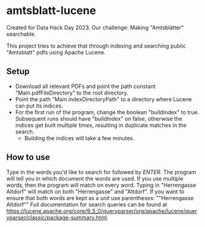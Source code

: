 # amtsblatt-lucene
Created for Data Hack Day 2023.
Our challenge: Making "Amtsblätter" searchable.

This project tries to achieve that through indexing and searching public "Amtsblatt" pdfs using Apache Lucene.

## Setup
* Download all relevant PDFs and point the path constant "Main.pdfFileDirectory" to the root directory.
* Point the path "Main.indexDirectoryPath" to a directory where Lucene can put its indices.
* For the first run of the program, change the boolean "buildIndex" to true. 
Subsequent runs should have "buildIndex" on false, otherwise the indices get built multiple times, resulting in duplicate matches in the search.
  * Building the indices will take a few minutes.

## How to use
Type in the words you'd like to search for followed by *ENTER*.
The program will tell you in which document the words are used.
If you use multiple words, then the program will match on every word.
Typing in "Herrengasse Altdorf" will match on both "Herrengasse" and "Altdorf".
If you want to ensure that both words are kept as a unit use parentheses: ""Herrengasse Altdorf""
Full documentation for search queries can be found at https://lucene.apache.org/core/9_5_0/queryparser/org/apache/lucene/queryparser/classic/package-summary.html.

